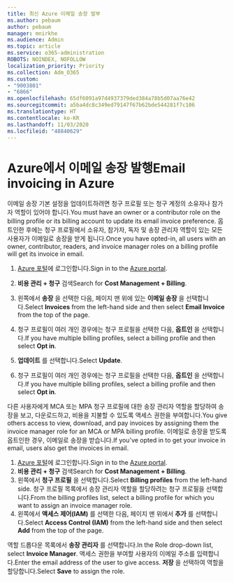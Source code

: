 ```yaml
---
title: 최신 Azure 이메일 송장 발부
ms.author: pebaum
author: pebaum
manager: mnirkhe
ms.audience: Admin
ms.topic: article
ms.service: o365-administration
ROBOTS: NOINDEX, NOFOLLOW
localization_priority: Priority
ms.collection: Adm_O365
ms.custom:
- "9003801"
- "6866"
ms.openlocfilehash: 65df6091a97d4937379ded384a78b5d07aa76e42
ms.sourcegitcommit: a5ba4dc8c349ed79147f67b62bde544281f7c106
ms.translationtype: HT
ms.contentlocale: ko-KR
ms.lasthandoff: 11/03/2020
ms.locfileid: "48840629"
---
```

# <a name="email-invoicing-in-azure"></a><span data-ttu-id="0fb95-102">Azure에서 이메일 송장 발행</span><span class="sxs-lookup"><span data-stu-id="0fb95-102">Email invoicing in Azure</span></span>

<span data-ttu-id="0fb95-103">이메일 송장 기본 설정을 업데이트하려면 청구 프로필 또는 청구 계정의 소유자나 참가자 역할이 있어야 합니다.</span><span class="sxs-lookup"><span data-stu-id="0fb95-103">You must have an owner or a contributor role on the billing profile or its billing account to update its email invoice preference.</span></span> <span data-ttu-id="0fb95-104">옵트인한 후에는 청구 프로필에서 소유자, 참가자, 독자 및 송장 관리자 역할이 있는 모든 사용자가 이메일로 송장을 받게 됩니다.</span><span class="sxs-lookup"><span data-stu-id="0fb95-104">Once you have opted-in, all users with an owner, contributor, readers, and invoice manager roles on a billing profile will get its invoice in email.</span></span>

1. <span data-ttu-id="0fb95-105">[Azure 포털](https://portal.azure.com/)에 로그인합니다.</span><span class="sxs-lookup"><span data-stu-id="0fb95-105">Sign in to the [Azure portal](https://portal.azure.com/).</span></span>
2. <span data-ttu-id="0fb95-106">**비용 관리 + 청구** 검색</span><span class="sxs-lookup"><span data-stu-id="0fb95-106">Search for **Cost Management + Billing**.</span></span>
3. <span data-ttu-id="0fb95-107">왼쪽에서 **송장** 을 선택한 다음, 페이지 맨 위에 있는 **이메일 송장** 을 선택합니다.</span><span class="sxs-lookup"><span data-stu-id="0fb95-107">Select **Invoices** from the left-hand side and then select **Email Invoice** from the top of the page.</span></span>
4. <span data-ttu-id="0fb95-108">청구 프로필이 여러 개인 경우에는 청구 프로필을 선택한 다음, **옵트인** 을 선택합니다.</span><span class="sxs-lookup"><span data-stu-id="0fb95-108">If you have multiple billing profiles, select a billing profile and then select **Opt in**.</span></span>

5. <span data-ttu-id="0fb95-109">**업데이트** 를 선택합니다.</span><span class="sxs-lookup"><span data-stu-id="0fb95-109">Select **Update**.</span></span>
6. <span data-ttu-id="0fb95-110">청구 프로필이 여러 개인 경우에는 청구 프로필을 선택한 다음, **옵트인** 을 선택합니다.</span><span class="sxs-lookup"><span data-stu-id="0fb95-110">If you have multiple billing profiles, select a billing profile and then select **Opt in**.</span></span>

<span data-ttu-id="0fb95-111">다른 사용자에게 MCA 또는 MPA 청구 프로필에 대한 송장 관리자 역할을 할당하여 송장을 보고, 다운로드하고, 비용을 지불할 수 있도록 액세스 권한을 부여합니다.</span><span class="sxs-lookup"><span data-stu-id="0fb95-111">You give others access to view, download, and pay invoices by assigning them the invoice manager role for an MCA or MPA billing profile.</span></span> <span data-ttu-id="0fb95-112">이메일로 송장을 받도록 옵트인한 경우, 이메일로 송장을 받습니다.</span><span class="sxs-lookup"><span data-stu-id="0fb95-112">If you've opted in to get your invoice in email, users also get the invoices in email.</span></span>

1. <span data-ttu-id="0fb95-113">[Azure 포털](https://portal.azure.com/)에 로그인합니다.</span><span class="sxs-lookup"><span data-stu-id="0fb95-113">Sign in to the [Azure portal](https://portal.azure.com/).</span></span>
2. <span data-ttu-id="0fb95-114">**비용 관리 + 청구** 검색</span><span class="sxs-lookup"><span data-stu-id="0fb95-114">Search for **Cost Management + Billing**.</span></span>
3. <span data-ttu-id="0fb95-115">왼쪽에서 **청구 프로필** 을 선택합니다.</span><span class="sxs-lookup"><span data-stu-id="0fb95-115">Select **Billing profiles** from the left-hand side.</span></span> <span data-ttu-id="0fb95-116">청구 프로필 목록에서 송장 관리자 역할을 할당하려는 청구 프로필을 선택합니다.</span><span class="sxs-lookup"><span data-stu-id="0fb95-116">From the billing profiles list, select a billing profile for which you want to assign an invoice manager role.</span></span>
4. <span data-ttu-id="0fb95-117">왼쪽에서 **액세스 제어(IAM)** 를 선택한 다음, 페이지 맨 위에서 **추가** 를 선택합니다.</span><span class="sxs-lookup"><span data-stu-id="0fb95-117">Select **Access Control (IAM)** from the left-hand side and then select **Add** from the top of the page.</span></span>

<span data-ttu-id="0fb95-118">역할 드롭다운 목록에서 **송장 관리자** 를 선택합니다.</span><span class="sxs-lookup"><span data-stu-id="0fb95-118">In the Role drop-down list, select **Invoice Manager**.</span></span> <span data-ttu-id="0fb95-119">액세스 권한을 부여할 사용자의 이메일 주소를 입력합니다.</span><span class="sxs-lookup"><span data-stu-id="0fb95-119">Enter the email address of the user to give access.</span></span> <span data-ttu-id="0fb95-120">**저장** 을 선택하여 역할을 할당합니다.</span><span class="sxs-lookup"><span data-stu-id="0fb95-120">Select **Save** to assign the role.</span></span>
